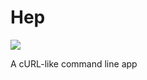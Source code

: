 # Hep

![](https://blockloop.nyc3.digitaloceanspaces.com/images/Github/hep.png)

A cURL-like command line app
